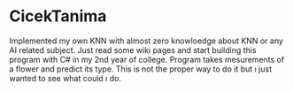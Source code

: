 # CicekTanima

Implemented my own KNN with almost zero knowloedge about KNN or any AI related subject. Just read some wiki pages and start building this program with C# in my 
2nd year of college. Program takes mesurements of a flower and predict its type. This is not the proper way to do it but ı just wanted to see what could ı do.

